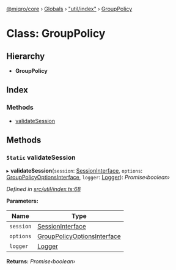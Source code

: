 [@miqro/core](../README.md) › [Globals](../globals.md) › ["util/index"](../modules/_util_index_.md) › [GroupPolicy](_util_index_.grouppolicy.md)

# Class: GroupPolicy

## Hierarchy

* **GroupPolicy**

## Index

### Methods

* [validateSession](_util_index_.grouppolicy.md#static-validatesession)

## Methods

### `Static` validateSession

▸ **validateSession**(`session`: [SessionInterface](../interfaces/_service_common_.sessioninterface.md), `options`: [GroupPolicyOptionsInterface](../interfaces/_util_index_.grouppolicyoptionsinterface.md), `logger`: [Logger](../interfaces/_util_logger_.logger.md)): *Promise‹boolean›*

*Defined in [src/util/index.ts:68](https://github.com/claukers/miqro-core/blob/64522a7/src/util/index.ts#L68)*

**Parameters:**

Name | Type |
------ | ------ |
`session` | [SessionInterface](../interfaces/_service_common_.sessioninterface.md) |
`options` | [GroupPolicyOptionsInterface](../interfaces/_util_index_.grouppolicyoptionsinterface.md) |
`logger` | [Logger](../interfaces/_util_logger_.logger.md) |

**Returns:** *Promise‹boolean›*
